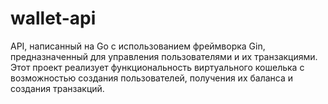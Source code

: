 # wallet-api
API, написанный на Go с использованием фреймворка Gin, предназначенный для управления пользователями и их транзакциями. Этот проект реализует функциональность виртуального кошелька с возможностью создания пользователей, получения их баланса и создания транзакций.
